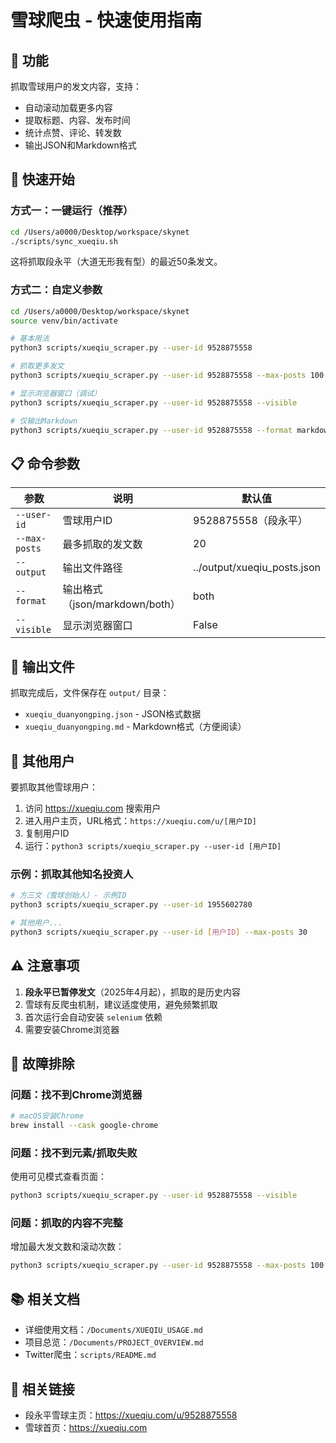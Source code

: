 # 雪球爬虫 - 快速使用指南

## 🎯 功能

抓取雪球用户的发文内容，支持：
- 自动滚动加载更多内容
- 提取标题、内容、发布时间
- 统计点赞、评论、转发数
- 输出JSON和Markdown格式

## 🚀 快速开始

### 方式一：一键运行（推荐）

```bash
cd /Users/a0000/Desktop/workspace/skynet
./scripts/sync_xueqiu.sh
```

这将抓取段永平（大道无形我有型）的最近50条发文。

### 方式二：自定义参数

```bash
cd /Users/a0000/Desktop/workspace/skynet
source venv/bin/activate

# 基本用法
python3 scripts/xueqiu_scraper.py --user-id 9528875558

# 抓取更多发文
python3 scripts/xueqiu_scraper.py --user-id 9528875558 --max-posts 100

# 显示浏览器窗口（调试）
python3 scripts/xueqiu_scraper.py --user-id 9528875558 --visible

# 仅输出Markdown
python3 scripts/xueqiu_scraper.py --user-id 9528875558 --format markdown
```

## 📋 命令参数

| 参数 | 说明 | 默认值 |
|------|------|--------|
| `--user-id` | 雪球用户ID | 9528875558（段永平） |
| `--max-posts` | 最多抓取的发文数 | 20 |
| `--output` | 输出文件路径 | ../output/xueqiu_posts.json |
| `--format` | 输出格式（json/markdown/both） | both |
| `--visible` | 显示浏览器窗口 | False |

## 📂 输出文件

抓取完成后，文件保存在 `output/` 目录：

- `xueqiu_duanyongping.json` - JSON格式数据
- `xueqiu_duanyongping.md` - Markdown格式（方便阅读）

## 👤 其他用户

要抓取其他雪球用户：

1. 访问 https://xueqiu.com 搜索用户
2. 进入用户主页，URL格式：`https://xueqiu.com/u/[用户ID]`
3. 复制用户ID
4. 运行：`python3 scripts/xueqiu_scraper.py --user-id [用户ID]`

### 示例：抓取其他知名投资人

```bash
# 方三文（雪球创始人）- 示例ID
python3 scripts/xueqiu_scraper.py --user-id 1955602780

# 其他用户...
python3 scripts/xueqiu_scraper.py --user-id [用户ID] --max-posts 30
```

## ⚠️ 注意事项

1. **段永平已暂停发文**（2025年4月起），抓取的是历史内容
2. 雪球有反爬虫机制，建议适度使用，避免频繁抓取
3. 首次运行会自动安装 `selenium` 依赖
4. 需要安装Chrome浏览器

## 🔧 故障排除

### 问题：找不到Chrome浏览器
```bash
# macOS安装Chrome
brew install --cask google-chrome
```

### 问题：找不到元素/抓取失败
使用可见模式查看页面：
```bash
python3 scripts/xueqiu_scraper.py --user-id 9528875558 --visible
```

### 问题：抓取的内容不完整
增加最大发文数和滚动次数：
```bash
python3 scripts/xueqiu_scraper.py --user-id 9528875558 --max-posts 100
```

## 📚 相关文档

- 详细使用文档：`/Documents/XUEQIU_USAGE.md`
- 项目总览：`/Documents/PROJECT_OVERVIEW.md`
- Twitter爬虫：`scripts/README.md`

## 🔗 相关链接

- 段永平雪球主页：https://xueqiu.com/u/9528875558
- 雪球首页：https://xueqiu.com

